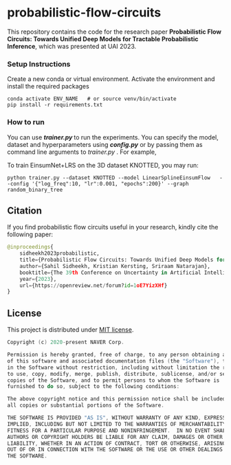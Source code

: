 # probabilistic-flow-circuits
This repository contains the code for the research paper <b>Probabilistic Flow Circuits:
Towards Unified Deep Models for Tractable Probabilistic Inference</b>, which was presented at UAI 2023.

### Setup Instructions
Create a new conda or virtual environment.
Activate the environment and install  the required packages
```shell
conda activate ENV_NAME   # or source venv/bin/activate
pip install -r requirements.txt 
```

### How to run
You can use <i><b> trainer.py </b></i> to run the experiments. You can specify the model, dataset and hyperparameters using <i><b>config.py</b></i> or by passing them as command line arguments to  <i> trainer.py </i>. For example,
 
 To train EinsumNet+LRS on the 3D dataset KNOTTED, you may run:
```shell
python trainer.py --dataset KNOTTED --model LinearSplineEinsumFlow   --config '{"log_freq":10, "lr":0.001, "epochs":200}' --graph random_binary_tree
```

## Citation
If you find probabilistic flow circuits useful in your research, kindly cite the following paper:

```python
@inproceedings{
    sidheekh2023probabilistic,
    title={Probabilistic Flow Circuits: Towards Unified Deep Models for Tractable Probabilistic Inference},
    author={Sahil Sidheekh, Kristian Kersting, Sriraam Natarajan},
    booktitle={The 39th Conference on Uncertainty in Artificial Intelligence},
    year={2023},
    url={https://openreview.net/forum?id=1oE7YizXHf}
}
```

## License

This project is distributed under [MIT license](LICENSE).

```c
Copyright (c) 2020-present NAVER Corp.

Permission is hereby granted, free of charge, to any person obtaining a copy
of this software and associated documentation files (the "Software"), to deal
in the Software without restriction, including without limitation the rights
to use, copy, modify, merge, publish, distribute, sublicense, and/or sell
copies of the Software, and to permit persons to whom the Software is
furnished to do so, subject to the following conditions:

The above copyright notice and this permission notice shall be included in
all copies or substantial portions of the Software.

THE SOFTWARE IS PROVIDED "AS IS", WITHOUT WARRANTY OF ANY KIND, EXPRESS OR
IMPLIED, INCLUDING BUT NOT LIMITED TO THE WARRANTIES OF MERCHANTABILITY,
FITNESS FOR A PARTICULAR PURPOSE AND NONINFRINGEMENT.  IN NO EVENT SHALL THE
AUTHORS OR COPYRIGHT HOLDERS BE LIABLE FOR ANY CLAIM, DAMAGES OR OTHER
LIABILITY, WHETHER IN AN ACTION OF CONTRACT, TORT OR OTHERWISE, ARISING FROM,
OUT OF OR IN CONNECTION WITH THE SOFTWARE OR THE USE OR OTHER DEALINGS IN
THE SOFTWARE.
```